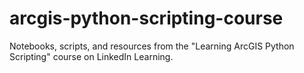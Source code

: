 # arcgis-python-scripting-course
Notebooks, scripts, and resources from the "Learning ArcGIS Python Scripting" course on LinkedIn Learning.
